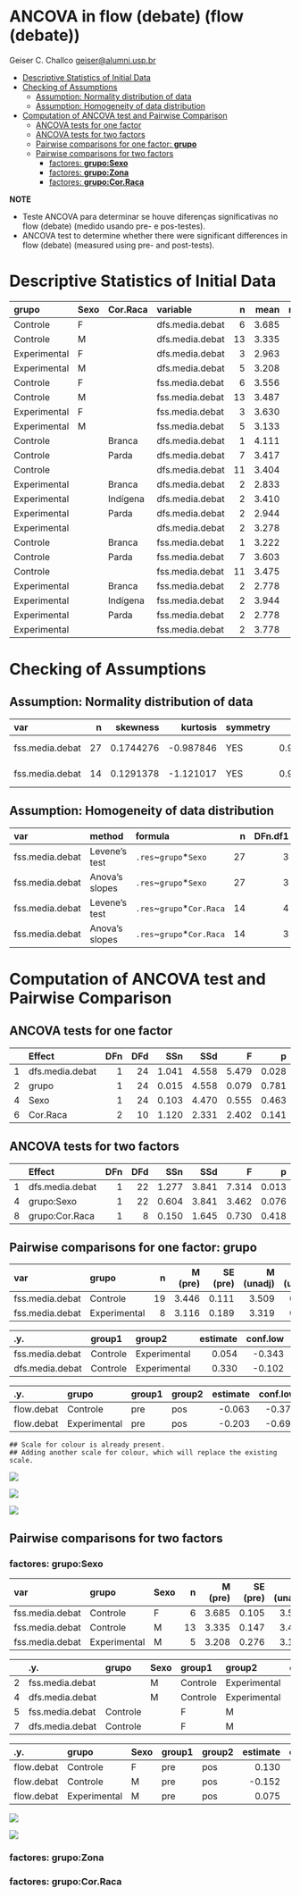 ANCOVA in flow (debate) (flow (debate))
================
Geiser C. Challco <geiser@alumni.usp.br>

- [Descriptive Statistics of Initial
  Data](#descriptive-statistics-of-initial-data)
- [Checking of Assumptions](#checking-of-assumptions)
  - [Assumption: Normality distribution of
    data](#assumption-normality-distribution-of-data)
  - [Assumption: Homogeneity of data
    distribution](#assumption-homogeneity-of-data-distribution)
- [Computation of ANCOVA test and Pairwise
  Comparison](#computation-of-ancova-test-and-pairwise-comparison)
  - [ANCOVA tests for one factor](#ancova-tests-for-one-factor)
  - [ANCOVA tests for two factors](#ancova-tests-for-two-factors)
  - [Pairwise comparisons for one factor:
    **grupo**](#pairwise-comparisons-for-one-factor-grupo)
  - [Pairwise comparisons for two
    factors](#pairwise-comparisons-for-two-factors)
    - [factores: **grupo:Sexo**](#factores-gruposexo)
    - [factores: **grupo:Zona**](#factores-grupozona)
    - [factores: **grupo:Cor.Raca**](#factores-grupocorraca)

**NOTE**

- Teste ANCOVA para determinar se houve diferenças significativas no
  flow (debate) (medido usando pre- e pos-testes).
- ANCOVA test to determine whether there were significant differences in
  flow (debate) (measured using pre- and post-tests).

# Descriptive Statistics of Initial Data

| grupo        | Sexo | Cor.Raca | variable        |   n |  mean | median |   min |   max |    sd |    se |    ci |   iqr |
|:-------------|:-----|:---------|:----------------|----:|------:|-------:|------:|------:|------:|------:|------:|------:|
| Controle     | F    |          | dfs.media.debat |   6 | 3.685 |  3.611 | 3.444 | 4.000 | 0.257 | 0.105 | 0.270 | 0.444 |
| Controle     | M    |          | dfs.media.debat |  13 | 3.335 |  3.333 | 2.444 | 4.250 | 0.529 | 0.147 | 0.320 | 0.444 |
| Experimental | F    |          | dfs.media.debat |   3 | 2.963 |  2.778 | 2.667 | 3.444 | 0.421 | 0.243 | 1.045 | 0.389 |
| Experimental | M    |          | dfs.media.debat |   5 | 3.208 |  3.375 | 2.222 | 3.889 | 0.618 | 0.276 | 0.768 | 0.333 |
| Controle     | F    |          | fss.media.debat |   6 | 3.556 |  3.500 | 3.111 | 4.333 | 0.471 | 0.192 | 0.495 | 0.583 |
| Controle     | M    |          | fss.media.debat |  13 | 3.487 |  3.556 | 3.000 | 4.000 | 0.322 | 0.089 | 0.195 | 0.444 |
| Experimental | F    |          | fss.media.debat |   3 | 3.630 |  3.556 | 2.889 | 4.444 | 0.780 | 0.451 | 1.939 | 0.778 |
| Experimental | M    |          | fss.media.debat |   5 | 3.133 |  3.111 | 2.444 | 4.000 | 0.621 | 0.278 | 0.771 | 0.778 |
| Controle     |      | Branca   | dfs.media.debat |   1 | 4.111 |  4.111 | 4.111 | 4.111 |       |       |       | 0.000 |
| Controle     |      | Parda    | dfs.media.debat |   7 | 3.417 |  3.444 | 2.444 | 4.250 | 0.597 | 0.226 | 0.552 | 0.667 |
| Controle     |      |          | dfs.media.debat |  11 | 3.404 |  3.444 | 2.667 | 4.000 | 0.398 | 0.120 | 0.268 | 0.222 |
| Experimental |      | Branca   | dfs.media.debat |   2 | 2.833 |  2.833 | 2.222 | 3.444 | 0.864 | 0.611 | 7.765 | 0.611 |
| Experimental |      | Indígena | dfs.media.debat |   2 | 3.410 |  3.410 | 3.375 | 3.444 | 0.049 | 0.035 | 0.441 | 0.035 |
| Experimental |      | Parda    | dfs.media.debat |   2 | 2.944 |  2.944 | 2.778 | 3.111 | 0.236 | 0.167 | 2.118 | 0.167 |
| Experimental |      |          | dfs.media.debat |   2 | 3.278 |  3.278 | 2.667 | 3.889 | 0.864 | 0.611 | 7.765 | 0.611 |
| Controle     |      | Branca   | fss.media.debat |   1 | 3.222 |  3.222 | 3.222 | 3.222 |       |       |       | 0.000 |
| Controle     |      | Parda    | fss.media.debat |   7 | 3.603 |  3.556 | 3.111 | 4.333 | 0.430 | 0.162 | 0.397 | 0.444 |
| Controle     |      |          | fss.media.debat |  11 | 3.475 |  3.556 | 3.000 | 4.000 | 0.334 | 0.101 | 0.224 | 0.556 |
| Experimental |      | Branca   | fss.media.debat |   2 | 2.778 |  2.778 | 2.444 | 3.111 | 0.471 | 0.333 | 4.235 | 0.333 |
| Experimental |      | Indígena | fss.media.debat |   2 | 3.944 |  3.944 | 3.444 | 4.444 | 0.707 | 0.500 | 6.353 | 0.500 |
| Experimental |      | Parda    | fss.media.debat |   2 | 2.778 |  2.778 | 2.667 | 2.889 | 0.157 | 0.111 | 1.412 | 0.111 |
| Experimental |      |          | fss.media.debat |   2 | 3.778 |  3.778 | 3.556 | 4.000 | 0.314 | 0.222 | 2.824 | 0.222 |

# Checking of Assumptions

## Assumption: Normality distribution of data

| var             |   n |  skewness |  kurtosis | symmetry | statistic | method       |         p | p.signif | normality |
|:----------------|----:|----------:|----------:|:---------|----------:|:-------------|----------:|:---------|:----------|
| fss.media.debat |  27 | 0.1744276 | -0.987846 | YES      | 0.9724021 | Shapiro-Wilk | 0.6662124 | ns       | YES       |
| fss.media.debat |  14 | 0.1291378 | -1.121017 | YES      | 0.9431953 | Shapiro-Wilk | 0.4607902 | ns       | YES       |

## Assumption: Homogeneity of data distribution

| var             | method         | formula                    |   n | DFn.df1 | DFd.df2 | statistic |         p | p.signif |
|:----------------|:---------------|:---------------------------|----:|--------:|--------:|----------:|----------:|:---------|
| fss.media.debat | Levene’s test  | `.res`~`grupo`\*`Sexo`     |  27 |       3 |      23 | 0.1968609 | 0.8974496 | ns       |
| fss.media.debat | Anova’s slopes | `.res`~`grupo`\*`Sexo`     |  27 |       3 |      19 | 2.8180000 | 0.0670000 | ns       |
| fss.media.debat | Levene’s test  | `.res`~`grupo`\*`Cor.Raca` |  14 |       4 |       9 | 1.0437270 | 0.4366299 | ns       |
| fss.media.debat | Anova’s slopes | `.res`~`grupo`\*`Cor.Raca` |  14 |       3 |       5 | 0.9690000 | 0.4760000 | ns       |

# Computation of ANCOVA test and Pairwise Comparison

## ANCOVA tests for one factor

|     | Effect          | DFn | DFd |   SSn |   SSd |     F |     p |   ges | p\<.05 |
|:----|:----------------|----:|----:|------:|------:|------:|------:|------:|:-------|
| 1   | dfs.media.debat |   1 |  24 | 1.041 | 4.558 | 5.479 | 0.028 | 0.186 | \*     |
| 2   | grupo           |   1 |  24 | 0.015 | 4.558 | 0.079 | 0.781 | 0.003 |        |
| 4   | Sexo            |   1 |  24 | 0.103 | 4.470 | 0.555 | 0.463 | 0.023 |        |
| 6   | Cor.Raca        |   2 |  10 | 1.120 | 2.331 | 2.402 | 0.141 | 0.325 |        |

## ANCOVA tests for two factors

|     | Effect          | DFn | DFd |   SSn |   SSd |     F |     p |   ges | p\<.05 |
|:----|:----------------|----:|----:|------:|------:|------:|------:|------:|:-------|
| 1   | dfs.media.debat |   1 |  22 | 1.277 | 3.841 | 7.314 | 0.013 | 0.250 | \*     |
| 4   | grupo:Sexo      |   1 |  22 | 0.604 | 3.841 | 3.462 | 0.076 | 0.136 |        |
| 8   | grupo:Cor.Raca  |   1 |   8 | 0.150 | 1.645 | 0.730 | 0.418 | 0.084 |        |

## Pairwise comparisons for one factor: **grupo**

| var             | grupo        |   n | M (pre) | SE (pre) | M (unadj) | SE (unadj) | M (adj) | SE (adj) |
|:----------------|:-------------|----:|--------:|---------:|----------:|-----------:|--------:|---------:|
| fss.media.debat | Controle     |  19 |   3.446 |    0.111 |     3.509 |      0.083 |   3.469 |    0.101 |
| fss.media.debat | Experimental |   8 |   3.116 |    0.189 |     3.319 |      0.240 |   3.415 |    0.159 |

| .y.             | group1   | group2       | estimate | conf.low | conf.high |    se | statistic |     p | p.adj | p.adj.signif |
|:----------------|:---------|:-------------|---------:|---------:|----------:|------:|----------:|------:|------:|:-------------|
| fss.media.debat | Controle | Experimental |    0.054 |   -0.343 |     0.452 | 0.193 |     0.281 | 0.781 | 0.781 | ns           |
| dfs.media.debat | Controle | Experimental |    0.330 |   -0.102 |     0.761 | 0.210 |     1.572 | 0.129 | 0.129 | ns           |

| .y.        | grupo        | group1 | group2 | estimate | conf.low | conf.high |    se | statistic |     p | p.adj | p.adj.signif |
|:-----------|:-------------|:-------|:-------|---------:|---------:|----------:|------:|----------:|------:|------:|:-------------|
| flow.debat | Controle     | pre    | pos    |   -0.063 |   -0.379 |     0.254 | 0.158 |    -0.399 | 0.692 | 0.692 | ns           |
| flow.debat | Experimental | pre    | pos    |   -0.203 |   -0.691 |     0.284 | 0.243 |    -0.837 | 0.407 | 0.407 | ns           |

    ## Scale for colour is already present.
    ## Adding another scale for colour, which will replace the existing scale.

![](C:/Users/geise/OneDrive/Workspace/WordGen-Stari-2/results/stari-flow.debat-Serie-9-ano_files/figure-gfm/unnamed-chunk-20-1.png)<!-- -->

![](C:/Users/geise/OneDrive/Workspace/WordGen-Stari-2/results/stari-flow.debat-Serie-9-ano_files/figure-gfm/unnamed-chunk-22-1.png)<!-- -->

![](C:/Users/geise/OneDrive/Workspace/WordGen-Stari-2/results/stari-flow.debat-Serie-9-ano_files/figure-gfm/unnamed-chunk-24-1.png)<!-- -->

## Pairwise comparisons for two factors

### factores: **grupo:Sexo**

| var             | grupo        | Sexo |   n | M (pre) | SE (pre) | M (unadj) | SE (unadj) | M (adj) | SE (adj) |
|:----------------|:-------------|:-----|----:|--------:|---------:|----------:|-----------:|--------:|---------:|
| fss.media.debat | Controle     | F    |   6 |   3.685 |    0.105 |     3.556 |      0.192 |   3.438 |    0.167 |
| fss.media.debat | Controle     | M    |  13 |   3.335 |    0.147 |     3.487 |      0.089 |   3.512 |    0.109 |
| fss.media.debat | Experimental | M    |   5 |   3.208 |    0.276 |     3.133 |      0.278 |   3.210 |    0.177 |

|     | .y.             | grupo    | Sexo | group1   | group2       | estimate | conf.low | conf.high |    se | statistic |     p | p.adj | p.adj.signif |
|:----|:----------------|:---------|:-----|:---------|:-------------|---------:|---------:|----------:|------:|----------:|------:|------:|:-------------|
| 2   | fss.media.debat |          | M    | Controle | Experimental |    0.302 |   -0.128 |     0.733 | 0.206 |     1.465 | 0.159 | 0.159 | ns           |
| 4   | dfs.media.debat |          | M    | Controle | Experimental |    0.127 |   -0.418 |     0.673 | 0.262 |     0.485 | 0.633 | 0.633 | ns           |
| 5   | fss.media.debat | Controle |      | F        | M            |   -0.073 |   -0.494 |     0.347 | 0.202 |    -0.364 | 0.719 | 0.719 | ns           |
| 7   | dfs.media.debat | Controle |      | F        | M            |    0.350 |   -0.162 |     0.861 | 0.246 |     1.421 | 0.170 | 0.170 | ns           |

| .y.        | grupo        | Sexo | group1 | group2 | estimate | conf.low | conf.high |    se | statistic |     p | p.adj | p.adj.signif |
|:-----------|:-------------|:-----|:-------|:-------|---------:|---------:|----------:|------:|----------:|------:|------:|:-------------|
| flow.debat | Controle     | F    | pre    | pos    |    0.130 |   -0.413 |     0.673 | 0.269 |     0.482 | 0.632 | 0.632 | ns           |
| flow.debat | Controle     | M    | pre    | pos    |   -0.152 |   -0.521 |     0.217 | 0.183 |    -0.830 | 0.411 | 0.411 | ns           |
| flow.debat | Experimental | M    | pre    | pos    |    0.075 |   -0.520 |     0.670 | 0.295 |     0.255 | 0.800 | 0.800 | ns           |

![](C:/Users/geise/OneDrive/Workspace/WordGen-Stari-2/results/stari-flow.debat-Serie-9-ano_files/figure-gfm/unnamed-chunk-35-1.png)<!-- -->

![](C:/Users/geise/OneDrive/Workspace/WordGen-Stari-2/results/stari-flow.debat-Serie-9-ano_files/figure-gfm/unnamed-chunk-37-1.png)<!-- -->

### factores: **grupo:Zona**

### factores: **grupo:Cor.Raca**

